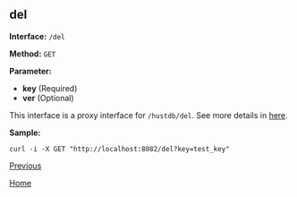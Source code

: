 ## del ##

**Interface:** `/del`

**Method:** `GET`

**Parameter:** 

*  **key** (Required)  
*  **ver** (Optional)  

This interface is a proxy interface for `/hustdb/del`. See more details in [here](../hustdb/hustdb/del.md).  

**Sample:**

    curl -i -X GET "http://localhost:8082/del?key=test_key"

[Previous](../ha.md)

[Home](../../index.md)